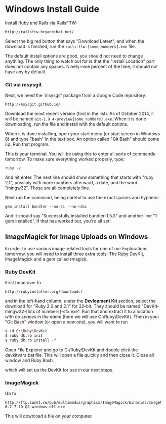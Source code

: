 # Windows Install Guide

Install Ruby and Rails via RailsFTW:

    http://railsftw.bryanbibat.net/

Select the big red button that says "Download Latest", and when the download is finished, run the `rails-ftw-[some_numbers].exe` file.

The default install options are good, you should not need to change anything. The only thing to watch out for is that the "Install Location" part does not contain any spaces. Ninety-nine percent of the time, it should not have any by default.

### Git via msysgit

Next, we need the 'msysgit' package from a Google Code repository:

    http://msysgit.github.io/

Download the most recent version (first in the list). As of October 2014, it will be named `Git-1.9.4-preview[some_numbers].exe`. When it is done downloading, run the file and install with the default options.

When it is done installing, open your start menu (or start screen in Windows 8) and type "bash" in the text box. An option called "Git Bash" should come up. Run that program.

This is your terminal. You will be using this to enter all sorts of commands tomorrow. To make sure everything worked properly, type:

    ruby -v

And hit enter. The next line should show something that starts with "ruby 2.1", possibly with more numbers afterward, a date, and the word "mingw32". Those are all completely fine.

Next run the command, being careful to use the exact spaces and hyphens:

    gem install bundler --no-ri --no-rdoc

And it should say "Successfully installed bundler-1.5.3" and another line "1 gem installed". If that has worked out, you're all set!

## ImageMagick for Image Uploads on Windows

In order to use various image-related tools for one of our Explorations tomorrow, you will need to install three extra tools: The Ruby DevKit, ImageMagick and a gem called rmagick.

### Ruby DevKit

First head over to

    http://rubyinstaller.org/downloads/

and in the left-hand column, under the **Devlopment Kit** section, select the download for "Ruby 2.0 and 2.1" for 32-bit. They should be named "DevKit-mingw32-[lots of numbers]-sfx.exe". Run that and extract it to a location *with no spaces in the name* (here we will use C:\Ruby\DevKit). Then in your "Git Bash" window (or open a new one), you will want to run

```bash
$ cd C:\Ruby\DevKit
$ ruby dk.rb init
$ ruby dk.rb install -f
```

Open File Explorer and go to C:/Ruby/DevKit and double click the devkitvars.bat file. This will open a file quickly and then close it. Close all window and Ruby Bash.

which will set up the DevKit for use in our next steps.

### ImageMagick

Go to
    
    http://ftp.sunet.se/pub/multimedia/graphics/ImageMagick/binaries/ImageMagick-6.7.7-10-Q8-windows-dll.exe

This will download a file on your computer.
